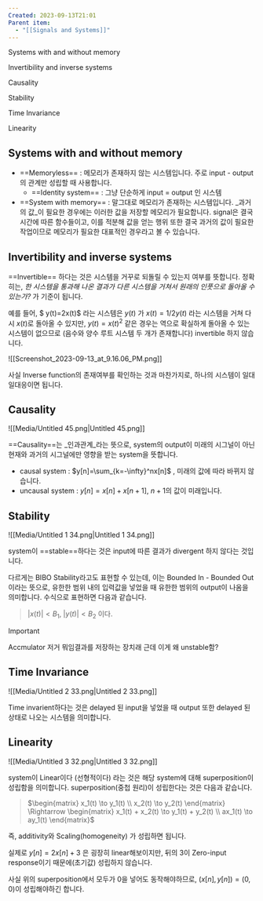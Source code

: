 ```yaml
---
Created: 2023-09-13T21:01
Parent item:
  - "[[Signals and Systems]]"
---
```

Systems with and without memory

Invertibility and inverse systems

Causality

Stability

Time Invariance

Linearity

## Systems with and without memory

- ==Memoryless== : 메모리가 존재하지 않는 시스템입니다. 주로 input - output의 관계만 성립할 때 사용합니다.
    - ==Identity system== : 그냥 단순하게 input = output 인 시스템
- ==System with memory== : 말그대로 메모리가 존재하는 시스템입니다. _과거의 값_이 필요한 경우에는 이러한 값을 저장할 메모리가 필요합니다. signal은 결국 시간에 따른 함수들이고, 이를 적분해 값을 얻는 행위 또한 결국 과거의 값이 필요한 작업이므로 메모리가 필요한 대표적인 경우라고 볼 수 있습니다.

## Invertibility and inverse systems

==Invertible== 하다는 것은 시스템을 거꾸로 되돌릴 수 있는지 여부를 뜻합니다. 정확히는, _한 시스템을 통과해 나온 결과가 다른 시스템을 거쳐서 원래의 인풋으로 돌아올 수 있는가?_ 가 기준이 됩니다.

예를 들어, $ y(t)=2x(t)$﻿ 라는 시스템은 $y(t)$﻿ 가 $x(t)=1/2y(t)$﻿ 라는 시스템을 거쳐 다시 $x(t)$﻿로 돌아올 수 있지만, $y(t)=x(t)^2$﻿ 같은 경우는 역으로 확실하게 돌아올 수 있는 시스템이 없으므로 (음수와 양수 루트 시스템 두 개가 존재합니다) invertible 하지 않습니다.

![[Screenshot_2023-09-13_at_9.16.06_PM.png]]

사실 Inverse function의 존재여부를 확인하는 것과 마찬가지로, 하나의 시스템이 일대일대응이면 됩니다.

## Causality

![[Media/Untitled 45.png|Untitled 45.png]]

==Causality==는 _인과관계_라는 뜻으로, system의 output이 미래의 시그널이 아닌 현재와 과거의 시그널에만 영향을 받는 system을 뜻합니다.

- causal system : $y[n]=\sum_{k=-\infty}^nx[n]$﻿ , 미래의 값에 따라 바뀌지 않습니다.
- uncausal system : $y[n]=x[n]+x[n+1]$﻿, $n+1$﻿의 값이 미래입니다.

## Stability

![[Media/Untitled 1 34.png|Untitled 1 34.png]]

system이 ==stable==하다는 것은 input에 따른 결과가 divergent 하지 않다는 것입니다.

다르게는 BIBO Stability라고도 표현할 수 있는데, 이는 Bounded In - Bounded Out이라는 뜻으로, 유한한 범위 내의 입력값을 넣었을 때 유한한 범위의 output이 나옴을 의미합니다. 수식으로 표현하면 다음과 같습니다.

> $|x(t)| < B_1, \ |y(t)| < B_2$﻿ 이다.

> [!important]  
> Accmulator 저거 뭐임결과를 저장하는 장치래 근데 이게 왜 unstable함?  

## Time Invariance

![[Media/Untitled 2 33.png|Untitled 2 33.png]]

Time invarient하다는 것은 delayed 된 input을 넣었을 때 output 또한 delayed 된 상태로 나오는 시스템을 의미합니다.

## Linearity

![[Media/Untitled 3 32.png|Untitled 3 32.png]]

system이 Linear이다 (선형적이다) 라는 것은 해당 system에 대해 superposition이 성립함을 의미합니다. superposition(중첩 원리)이 성립한다는 것은 다음과 같습니다.

> $\begin{matrix} x_1(t) \to y_1(t) \\ x_2(t) \to y_2(t) \end{matrix} \Rightarrow \begin{matrix} x_1(t) + x_2(t) \to y_1(t) + y_2(t) \\ ax_1(t) \to ay_1(t) \end{matrix}$﻿

즉, additivity와 Scaling(homogeneity) 가 성립하면 됩니다.

실제로 $y[n] = 2x[n] + 3$﻿ 은 굉장히 linear해보이지만, 뒤의 $3$﻿이 Zero-input response이기 때문에(초기값) 성립하지 않습니다.

사실 위의 superposition에서 모두가 0을 넣어도 동작해야하므로, $(x[n], y[n]) = (0,0)$﻿이 성립해야하긴 합니다.